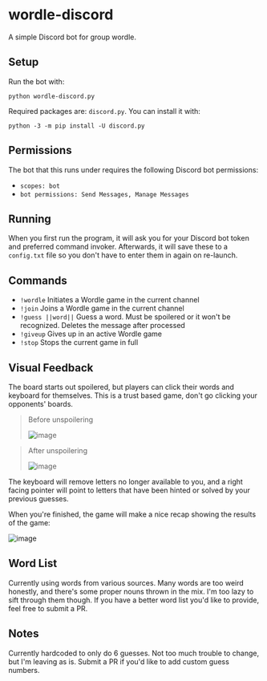 # wordle-discord
A simple Discord bot for group wordle.

## Setup
Run the bot with:
```
python wordle-discord.py
```
Required packages are: `discord.py`. You can install it with:
```
python -3 -m pip install -U discord.py
```
## Permissions
The bot that this runs under requires the following Discord bot permissions:
* `scopes: bot` 
* `bot permissions: Send Messages, Manage Messages`

## Running
When you first run the program, it will ask you for your Discord bot token and preferred command invoker. 
Afterwards, it will save these to a `config.txt` file so you don't have to enter them in again on re-launch.

## Commands
* `!wordle` Initiates a Wordle game in the current channel
* `!join` Joins a Wordle game in the current channel
* `!guess ||word||` Guess a word. Must be spoilered or it won't be recognized. Deletes the message after processed
* `!giveup` Gives up in an active Wordle game
* `!stop` Stops the current game in full

## Visual Feedback
The board starts out spoilered, but players can click their words and keyboard for themselves. This is a trust based game, don't go clicking your opponents' boards.

> Before unspoilering
> 
> ![image](https://user-images.githubusercontent.com/22358804/149238818-08fc9507-5793-43a5-a09f-a0e6e708750c.png)

> After unspoilering
> 
> ![image](https://user-images.githubusercontent.com/22358804/149238930-2d2b66a8-4fd8-4a48-8c23-592ef7e13b14.png)

The keyboard will remove letters no longer available to you, and a right facing pointer will point to letters that have been hinted or solved by your previous guesses.

When you're finished, the game will make a nice recap showing the results of the game:

![image](https://user-images.githubusercontent.com/22358804/149239173-0a0abc75-1d93-4424-bb12-e7465d2fb4d7.png)


## Word List
Currently using words from various sources. Many words are too weird honestly, and there's some proper nouns thrown in the mix. I'm too lazy to sift through them though. If you have a better word list you'd like to provide, feel free to submit a PR.

## Notes
Currently hardcoded to only do 6 guesses. Not too much trouble to change, but I'm leaving as is. Submit a PR if you'd like to add custom guess numbers.
